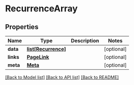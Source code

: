 # RecurrenceArray

## Properties
Name | Type | Description | Notes
------------ | ------------- | ------------- | -------------
**data** | [**list[Recurrence]**](Recurrence.md) |  | [optional] 
**links** | [**PageLink**](PageLink.md) |  | [optional] 
**meta** | [**Meta**](Meta.md) |  | [optional] 

[[Back to Model list]](../README.md#documentation-for-models) [[Back to API list]](../README.md#documentation-for-api-endpoints) [[Back to README]](../README.md)


